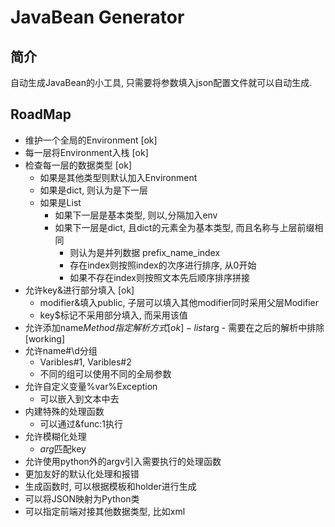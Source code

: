 # JavaBean Generator

## 简介

自动生成JavaBean的小工具, 只需要将参数填入json配置文件就可以自动生成. 

## RoadMap

- 维护一个全局的Environment [ok]
- 每一层将Environment入栈 [ok]
- 检查每一层的数据类型    [ok]
    - 如果是其他类型则默认加入Environment
	- 如果是dict, 则认为是下一层
	- 如果是List
	    - 如果下一层是基本类型, 则以,分隔加入env
	    - 如果下一层是dict, 且dict的元素全为基本类型, 而且名称与上层前缀相同
	        - 则认为是并列数据 prefix_name_index
	        - 存在index则按照index的次序进行排序, 从0开始
	        - 如果不存在index则按照文本先后顺序排序拼接
- 允许key&进行部分填入 [ok]
	- modifier&填入public, 子层可以填入其他modifier同时采用父层Modifier
	- key$标记不采用部分填入, 而采用该值
- 允许添加name$Method指定解析方式 [ok]
		- list$arg
		- 需要在之后的解析中排除 [working]
- 允许name#\d分组
	- Varibles#1, Varibles#2
	- 不同的组可以使用不同的全局参数
- 允许自定义变量%var%Exception
	- 可以嵌入到文本中去
- 内建特殊的处理函数
	- 可以通过&func:1执行
- 允许模糊化处理
	- *arg*匹配key
- 允许使用python外的argv引入需要执行的处理函数
- 更加友好的默认化处理和报错
- 生成函数时, 可以根据模板和holder进行生成
- 可以将JSON映射为Python类
- 可以指定前端对接其他数据类型, 比如xml